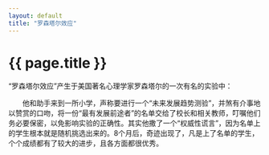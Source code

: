 ```yaml
---
layout: default
title: "罗森塔尔效应"
---
```


# {{ page.title }}

“罗森塔尔效应”产生于美国著名心理学家罗森塔尔的一次有名的实验中：

　　他和助手来到一所小学，声称要进行一个“未来发展趋势测验”，并煞有介事地以赞赏的口吻，将一份“最有发展前途者”的名单交给了校长和相关教师，叮嘱他们务必要保密，以免影响实验的正确性。其实他撒了一个“权威性谎言”，因为名单上的学生根本就是随机挑选出来的。8个月后，奇迹出现了，凡是上了名单的学生，个个成绩都有了较大的进步，且各方面都很优秀。
